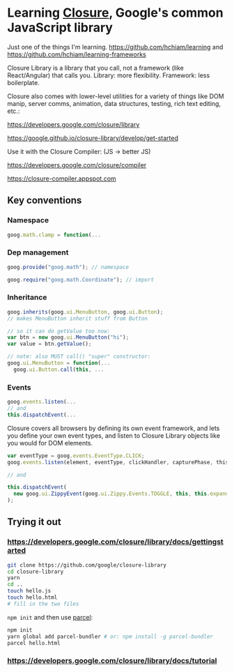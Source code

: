 # Learning [Closure](https://github.com/google/closure-library), Google's common JavaScript library

Just one of the things I'm learning. <https://github.com/hchiam/learning> and <https://github.com/hchiam/learning-frameworks>

Closure Library is a library that you call, not a framework (like React/Angular) that calls you. Library: more flexibility. Framework: less boilerplate.

Closure also comes with lower-level utilities for a variety of things like DOM manip, server comms, animation, data structures, testing, rich text editing, etc.:

<https://developers.google.com/closure/library>

<https://google.github.io/closure-library/develop/get-started>

Use it with the Closure Compiler: (JS -> better JS)

<https://developers.google.com/closure/compiler>

<https://closure-compiler.appspot.com>

## Key conventions

### Namespace

```js
goog.math.clamp = function(...
```

### Dep management

```js
goog.provide("goog.math"); // namespace

goog.require("goog.math.Coordinate"); // import
```

### Inheritance

```js
goog.inherits(goog.ui.MenuButton, goog.ui.Button);
// makes MenuButton inherit stuff from Button

// so it can do getValue too now:
var btn = new goog.ui.MenuButton("hi");
var value = btn.getValue();
```

```js
// note: also MUST call() "super" constructor:
goog.ui.MenuButton = function(...
  goog.ui.Button.call(this, ...
```

### Events

```js
goog.events.listen(...
// and
this.dispatchEvent(...
```

Closure covers all browsers by defining its own event framework, and lets you define your own event types, and listen to Closure Library objects like you would for DOM elements.

```js
var eventType = goog.events.EventType.CLICK;
goog.events.listen(element, eventType, clickHandler, capturePhase, thisObject);

// and

this.dispatchEvent(
  new goog.ui.ZippyEvent(goog.ui.Zippy.Events.TOGGLE, this, this.expanded_)
);
```

## Trying it out

### <https://developers.google.com/closure/library/docs/gettingstarted>

```bash
git clone https://github.com/google/closure-library
cd closure-library
yarn
cd ..
touch hello.js
touch hello.html
# fill in the two files
```

`npm init` and then use [parcel](https://github.com/hchiam/learning-parcel):

```bash
npm init
yarn global add parcel-bundler # or: npm install -g parcel-bundler
parcel hello.html
```

### <https://developers.google.com/closure/library/docs/tutorial>
